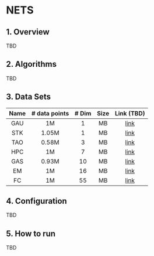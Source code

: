 # NETS

## 1. Overview
TBD

## 2. Algorithms
TBD

## 3. Data Sets
| Name    | # data points  | # Dim    | Size    | Link (TBD)     |
| :-----: | :------------: | :------: |:-------:|:--------------:|
| GAU     | 1M             | 1        |  MB  |[link](http://) |
| STK     | 1.05M          | 1        |  MB |[link](http://) |
| TAO     | 0.58M          | 3        |  MB |[link](http://) |
| HPC     | 1M             | 7        |  MB  |[link](http://) |
| GAS     | 0.93M          | 10       |  MB  |[link](http://) |
| EM      | 1M             | 16       |  MB  |[link](http://) |
| FC      | 1M             | 55       |  MB  |[link](http://) |

## 4. Configuration
TBD

## 5. How to run
TBD
